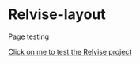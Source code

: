 # Relvise-layout

Page testing

[ Click on me to test the Relvise project](https://andreybv.github.io/Relvise_layout/)
